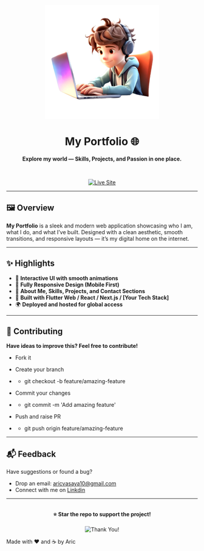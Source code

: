 <div align="center">
  <img src="https://github.com/aric1605/aric-portfolio-flutter/blob/main/my_3d_avatar.png" alt="Portfolio Banner" width="300" />
  <h1>My Portfolio 🌐</h1>
  <p><strong>Explore my world — Skills, Projects, and Passion in one place.</strong></p>
  <br />
  <p>
    <a href="https://aric-portfolio.web.app/"><img alt="Live Site" src="https://img.shields.io/badge/Visit-Live--Site-brightgreen?style=for-the-badge&logo=vercel"></a>
  </p>
</div>

---

## 🖼️ Overview

**My Portfolio** is a sleek and modern web application showcasing who I am, what I do, and what I’ve built. Designed with a clean aesthetic, smooth transitions, and responsive layouts — it’s my digital home on the internet.

---

## ✨ Highlights

- 🎨 **Interactive UI with smooth animations**
- 📱 **Fully Responsive Design (Mobile First)**
- 🧠 **About Me, Skills, Projects, and Contact Sections**
- 🚀 **Built with Flutter Web / React / Next.js / [Your Tech Stack]**
- 🌍 **Deployed and hosted for global access**

---

## 🤝 Contributing

**Have ideas to improve this? Feel free to contribute!**
- Fork it
- Create your branch
- - git checkout -b feature/amazing-feature

- Commit your changes
- - git commit -m 'Add amazing feature'

- Push and raise PR
- - git push origin feature/amazing-feature

---

## 📬 Feedback

Have suggestions or found a bug?

- Drop an email: aricvasaya10@gmail.com
- Connect with me on [Linkdin](https://www.linkedin.com/in/aric-vasaya-a7a0b1287/)

---

<div align="center"> <br /> <b>⭐ Star the repo to support the project!</b> <br /><br /> <img src="https://media1.giphy.com/media/v1.Y2lkPTc5MGI3NjExMzJnN3pxZml2ZGNvZDY4enNmZ2dkN3M1aTZrMzUwaWt4d3k5NGV4NyZlcD12MV9pbnRlcm5hbF9naWZfYnlfaWQmY3Q9Zw/ZFJYcVE5lYvWE/giphy.gif" width="250px" alt="Thank You!" /> </div>


Made with ❤️ and ☕ by Aric
